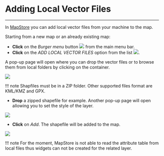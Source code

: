 # Adding Local Vector Files
***************************

In [MapStore](https://mapstore.geo-solutions.it/mapstore/#/) you can add local vector files from your machine to the map.

Starting from a new map or an already existing map:

* **Click** on the *Burger menu* button <img src="../img/button/burger.jpg" class="ms-docbutton"/> from the main menu bar.
* **Click** on the *ADD LOCAL VECTOR FILES* option from the list <img src="../img/local-files/local-files.jpg" class="ms-docbutton" style="max-height:20px;"/>.

A pop-up page will open where you can drop the vector files or to browse them from local folders by clicking on the container.

<img src="../img/local-files/add-files.jpg" class="ms-docimage"  style="max-width:500px;"/>


!!! note
    Shapfiles must be in a ZIP folder. Other supported files format are KML/KMZ and GPX.



* **Drop** a zipped shapefile for example. Another pop-up page will open allowing you to set the style of the layer.

<img src="../img/local-files/style-shapefile.jpg" class="ms-docimage"  style="max-width:500px;"/>

* **Click** on *Add*. The shapefile will be added to the map.

<img src="../img/local-files/map-localfile.jpg" class="ms-docimage"/>


!!! note
    For the moment, MapStore is not able to read the attribute table from local files thus widgets can not be created for the related layer.

